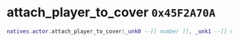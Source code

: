 # attach_player_to_cover `0x45F2A70A`

```lua
natives.actor.attach_player_to_cover(_unk0 --[[ number ]], _unk1 --[[ number ]], _unk2 --[[ number ]])
```